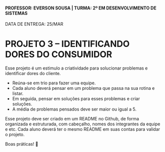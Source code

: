#### PROFESSOR: EVERSON SOUSA | TURMA: 2º EM DESENVOLVIMENTO DE SISTEMAS

DATA DE ENTREGA: 25/MAR
# PROJETO 3 – IDENTIFICANDO DORES DO CONSUMIDOR

Esse projeto é um estimulo a criatividade para solucionar problemas e identificar dores do cliente.

- Reúna-se em trio para fazer uma equipe.
- Cada aluno deverá pensar em um problema que passa na sua rotina e listar.
- Em seguida, pensar em soluções para esses problemas e criar soluções.
- A média de problemas pensados deve ser maior ou igual a 5.

Esse projeto deve ser criado em um README no Github, de forma organizada e estruturada, com cabeçalho, nomes dos integrantes da equipe e etc. Cada aluno deverá ter o mesmo README em suas contas para validar o projeto.

Boas práticas! :call_me_hand: